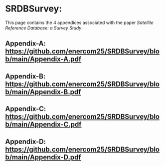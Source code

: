 # SRDBSurvey:
This page contains the 4 appendices associated with the paper *Satellite Reference Database: a Survey Study*.

## Appendix-A: https://github.com/enercom25/SRDBSurvey/blob/main/Appendix-A.pdf
## Appendix-B: https://github.com/enercom25/SRDBSurvey/blob/main/Appendix-B.pdf
## Appendix-C: https://github.com/enercom25/SRDBSurvey/blob/main/Appendix-C.pdf
## Appendix-D: https://github.com/enercom25/SRDBSurvey/blob/main/Appendix-D.pdf

